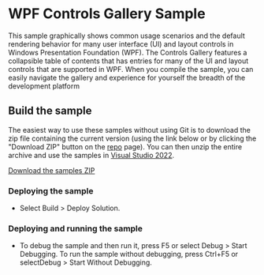 # WPF Controls Gallery Sample
This sample graphically shows common usage scenarios and the default rendering behavior for many user interface (UI) and layout controls in Windows Presentation Foundation (WPF). The Controls Gallery features a collapsible table of contents that has entries for many of the UI and layout controls that are supported in WPF. When you compile the sample, you can easily navigate the gallery and experience for yourself the breadth of the development platform

## Build the sample
The easiest way to use these samples without using Git is to download the zip file containing the current version (using the link below or by clicking the "Download ZIP" button on the [repo](https://github.com/microsoft/WPF-Samples?tab=readme-ov-file) page). You can then unzip the entire archive and use the samples in [Visual Studio 2022](https://www.visualstudio.com/wpf-vs).

[Download the samples ZIP](../../../../archive/main.zip)

### Deploying the sample
- Select Build > Deploy Solution. 

### Deploying and running the sample
- To debug the sample and then run it, press F5 or select Debug >  Start Debugging. To run the sample without debugging, press Ctrl+F5 or selectDebug > Start Without Debugging. 

